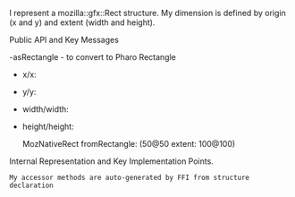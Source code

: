 I represent a mozilla::gfx::Rect structure.
My dimension is defined by origin (x and y) and extent (width and height).

Public API and Key Messages

-asRectangle - to convert to Pharo Rectangle
- x/x:
- y/y:
- width/width:
- height/height:

   MozNativeRect fromRectangle: (50@50 extent: 100@100)
 
Internal Representation and Key Implementation Points.

	My accessor methods are auto-generated by FFI from structure declaration